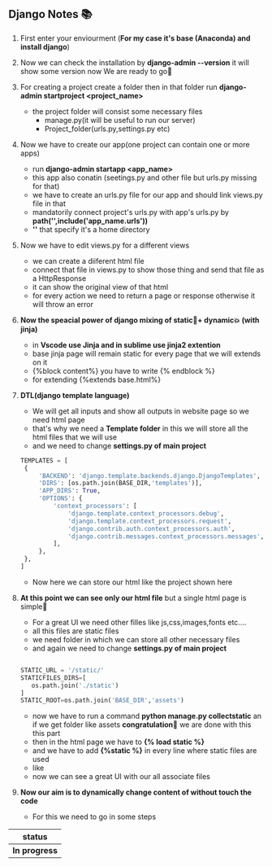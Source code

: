 ## Django Notes 📚

1. First enter your enviourment (**For my case it's base (Anaconda) and install django**)
2. Now we can check the installation by **django-admin --version** it will show some version now We are ready to go🚀
3. For creating a project create a folder then in that folder run **django-admin startproject <project_name>**
   - the project folder will consist some necessary files 
       - manage.py(it will be useful to run our server)
       - Project_folder(urls.py,settings.py etc)
4. Now we have to create our app(one project can contain one or more apps)
   - run **django-admin startapp <app_name>**
   - this app also conatin (seetings.py and other file but urls.py missing for that)
   - we have to create an urls.py file for our app and should link views.py file in that
   - mandatorily connect project's urls.py with app's urls.py by **path('',include('app_name.urls'))**
   - **''** that specify it's a home directory    
5. Now we have to edit views.py for a different views  
   - we can create a diiferent html file 
   - connect that file in views.py to show those thing and send that file as a HttpResponse
   - it can show the original view of that html
   - for every action we need to return a page or response otherwise it will throw an error
6. **Now the speacial power of django mixing of static📖+ dynamic💥 (with jinja)**
   - in **Vscode use Jinja and in sublime use jinja2 extention**
   - base jinja page will remain static for every page that we will extends on it 
   - {%block content%} you have to write {% endblock %}
   - for extending {%extends base.html%}
7. **DTL(django template language)**
   - We will get all inputs and show all outputs in website page so we need html page
   - that's why we need a **Template folder** in this we will store all the html files that we will use
   - and we need to change **settings.py of main project** 
   ```python
   TEMPLATES = [
    {
        'BACKEND': 'django.template.backends.django.DjangoTemplates',
        'DIRS': [os.path.join(BASE_DIR,'templates')],
        'APP_DIRS': True,
        'OPTIONS': {
            'context_processors': [
                'django.template.context_processors.debug',
                'django.template.context_processors.request',
                'django.contrib.auth.context_processors.auth',
                'django.contrib.messages.context_processors.messages',
            ],
        },
    },
   ]
   ```  
   - Now here we can store our html like the project shown here
8. **At this point we can see only our html file** but a single html page is simple🥱
   - For a great UI we need other filles like js,css,images,fonts etc....
   - all this files are static files
   - we need folder in which we can store all other necessary files 
   - and again we need to change **settings.py of main project** 
   ```python

   STATIC_URL = '/static/'
   STATICFILES_DIRS=[
      os.path.join('./static')
   ]
   STATIC_ROOT=os.path.join('BASE_DIR','assets')
   ```
   - now we have to run a command **python manage.py collectstatic** an if we get folder like assets **congratulation🍾** we are done with this this part
   - then in the html page we have to **{% load static %}** 
   - and we have to add **{%static %}** in every line where static files are used
   - like **<link href="{%static 'vendor/bootstrap/css/bootstrap.min.css' %}" rel="stylesheet" />**
   - now we can see a great UI with our all associate files

9. **Now our aim is to dynamically change content of without touch the code**
   - For this we need to go in some steps

|   **status**  |
|---------------|
|**In progress**|



